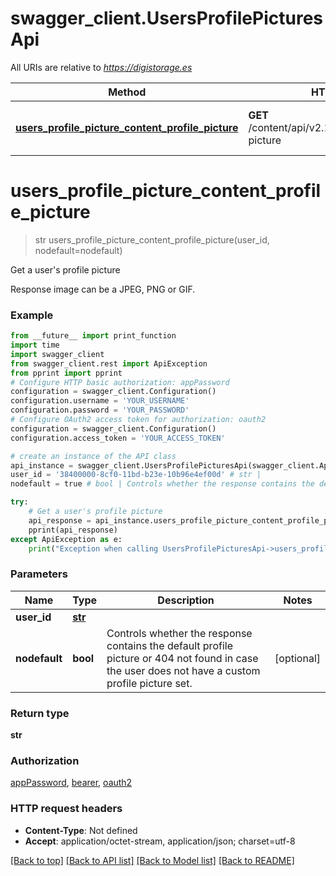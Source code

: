 # swagger_client.UsersProfilePicturesApi

All URIs are relative to *https://digistorage.es*

Method | HTTP request | Description
------------- | ------------- | -------------
[**users_profile_picture_content_profile_picture**](UsersProfilePicturesApi.md#users_profile_picture_content_profile_picture) | **GET** /content/api/v2.1/users/{userId}/profile-picture | Get a user&#x27;s profile picture

# **users_profile_picture_content_profile_picture**
> str users_profile_picture_content_profile_picture(user_id, nodefault=nodefault)

Get a user's profile picture

Response image can be a JPEG, PNG or GIF.

### Example
```python
from __future__ import print_function
import time
import swagger_client
from swagger_client.rest import ApiException
from pprint import pprint
# Configure HTTP basic authorization: appPassword
configuration = swagger_client.Configuration()
configuration.username = 'YOUR_USERNAME'
configuration.password = 'YOUR_PASSWORD'
# Configure OAuth2 access token for authorization: oauth2
configuration = swagger_client.Configuration()
configuration.access_token = 'YOUR_ACCESS_TOKEN'

# create an instance of the API class
api_instance = swagger_client.UsersProfilePicturesApi(swagger_client.ApiClient(configuration))
user_id = '38400000-8cf0-11bd-b23e-10b96e4ef00d' # str | 
nodefault = true # bool | Controls whether the response contains the default profile picture or 404 not found in case the user does not have a custom profile picture set. (optional)

try:
    # Get a user's profile picture
    api_response = api_instance.users_profile_picture_content_profile_picture(user_id, nodefault=nodefault)
    pprint(api_response)
except ApiException as e:
    print("Exception when calling UsersProfilePicturesApi->users_profile_picture_content_profile_picture: %s\n" % e)
```

### Parameters

Name | Type | Description  | Notes
------------- | ------------- | ------------- | -------------
 **user_id** | [**str**](.md)|  | 
 **nodefault** | **bool**| Controls whether the response contains the default profile picture or 404 not found in case the user does not have a custom profile picture set. | [optional] 

### Return type

**str**

### Authorization

[appPassword](../README.md#appPassword), [bearer](../README.md#bearer), [oauth2](../README.md#oauth2)

### HTTP request headers

 - **Content-Type**: Not defined
 - **Accept**: application/octet-stream, application/json; charset=utf-8

[[Back to top]](#) [[Back to API list]](../README.md#documentation-for-api-endpoints) [[Back to Model list]](../README.md#documentation-for-models) [[Back to README]](../README.md)

